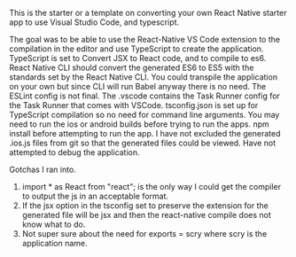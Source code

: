 This is the starter or a template on converting your own React Native starter app to use Visual Studio Code, and typescript.

The goal was to be able to use the React-Native VS Code extension to the compilation in the editor and use TypeScript to create the application. 
TypeScript is set to Convert JSX to React code, and to compile to es6. React Native CLI should convert the generated ES6 to ES5 with the standards set by the React Native CLI.
You could transpile the application on your own but since CLI will run Babel anyway there is no need.
The ESLint config is not final.
The .vscode contains the Task Runner config for the Task Runner that comes with VSCode. 
tsconfig.json is set up for TypeScript compilation so no need for command line arguments.
You may need to run the ios or android builds before trying to run the apps. 
npm install before attempting to run the app.
I have not excluded the generated .ios.js files from git so that the generated files could be viewed.
Have not attempted to debug the application.


Gotchas I ran into.

1. import * as React from "react"; is the only way I could get the compiler to output the js in an acceptable format. 
2. If the jsx option in the tsconfig set to preserve the extension for the generated file will be jsx and then the react-native compile does not know what to do.
3. Not super sure about the need for exports = scry where scry is the application name.
